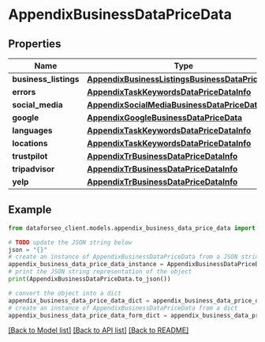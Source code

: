 # AppendixBusinessDataPriceData


## Properties

Name | Type | Description | Notes
------------ | ------------- | ------------- | -------------
**business_listings** | [**AppendixBusinessListingsBusinessDataPriceData**](AppendixBusinessListingsBusinessDataPriceData.md) |  | [optional] 
**errors** | [**AppendixTaskKeywordsDataPriceDataInfo**](AppendixTaskKeywordsDataPriceDataInfo.md) |  | [optional] 
**social_media** | [**AppendixSocialMediaBusinessDataPriceData**](AppendixSocialMediaBusinessDataPriceData.md) |  | [optional] 
**google** | [**AppendixGoogleBusinessDataPriceData**](AppendixGoogleBusinessDataPriceData.md) |  | [optional] 
**languages** | [**AppendixTaskKeywordsDataPriceDataInfo**](AppendixTaskKeywordsDataPriceDataInfo.md) |  | [optional] 
**locations** | [**AppendixTaskKeywordsDataPriceDataInfo**](AppendixTaskKeywordsDataPriceDataInfo.md) |  | [optional] 
**trustpilot** | [**AppendixTrBusinessDataPriceDataInfo**](AppendixTrBusinessDataPriceDataInfo.md) |  | [optional] 
**tripadvisor** | [**AppendixTrBusinessDataPriceDataInfo**](AppendixTrBusinessDataPriceDataInfo.md) |  | [optional] 
**yelp** | [**AppendixTrBusinessDataPriceDataInfo**](AppendixTrBusinessDataPriceDataInfo.md) |  | [optional] 

## Example

```python
from dataforseo_client.models.appendix_business_data_price_data import AppendixBusinessDataPriceData

# TODO update the JSON string below
json = "{}"
# create an instance of AppendixBusinessDataPriceData from a JSON string
appendix_business_data_price_data_instance = AppendixBusinessDataPriceData.from_json(json)
# print the JSON string representation of the object
print(AppendixBusinessDataPriceData.to_json())

# convert the object into a dict
appendix_business_data_price_data_dict = appendix_business_data_price_data_instance.to_dict()
# create an instance of AppendixBusinessDataPriceData from a dict
appendix_business_data_price_data_form_dict = appendix_business_data_price_data.from_dict(appendix_business_data_price_data_dict)
```
[[Back to Model list]](../README.md#documentation-for-models) [[Back to API list]](../README.md#documentation-for-api-endpoints) [[Back to README]](../README.md)



